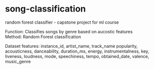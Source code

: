 # song-classification
random forest classifier - capstone project for ml course

Function: Classifies songs by genre based on aucostic features    
Method: Random Forest classification

Dataset features: instance_id, artist_name, track_name popularity, acousticness, 
danceability, duration_ms, energy, instrumentalness, key, liveness, loudness, 
mode, speechiness, tempo, obtained_date, valence, music_genre
